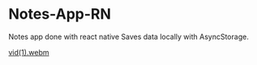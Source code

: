 # Notes-App-RN
Notes app done with react native
Saves data locally with AsyncStorage.

[vid(1).webm](https://user-images.githubusercontent.com/110984357/225340424-0a0d92ba-0882-481d-8523-7d2409dcd003.webm)
